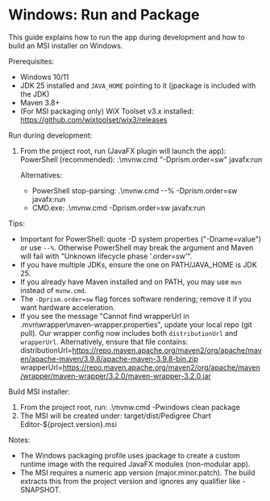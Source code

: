 # Windows: Run and Package

This guide explains how to run the app during development and how to build an MSI installer on Windows.

Prerequisites:
- Windows 10/11
- JDK 25 installed and `JAVA_HOME` pointing to it (jpackage is included with the JDK)
- Maven 3.8+
- (For MSI packaging only) WiX Toolset v3.x installed: https://github.com/wixtoolset/wix3/releases

Run during development:
1. From the project root, run (JavaFX plugin will launch the app):
   PowerShell (recommended):
   .\mvnw.cmd "-Dprism.order=sw" javafx:run
   
   Alternatives:
   - PowerShell stop-parsing:
     .\mvnw.cmd --% -Dprism.order=sw javafx:run
   - CMD.exe:
     .\mvnw.cmd -Dprism.order=sw javafx:run
   
Tips:
- Important for PowerShell: quote -D system properties ("-Dname=value") or use `--%`. Otherwise PowerShell may break the argument and Maven will fail with "Unknown lifecycle phase '.order=sw'".
- If you have multiple JDKs, ensure the one on PATH/JAVA_HOME is JDK 25.
- If you already have Maven installed and on PATH, you may use `mvn` instead of `mvnw.cmd`.
- The `-Dprism.order=sw` flag forces software rendering; remove it if you want hardware acceleration.
- If you see the message "Cannot find wrapperUrl in .mvn\wrapper\maven-wrapper.properties", update your local repo (git pull). Our wrapper config now includes both `distributionUrl` and `wrapperUrl`. Alternatively, ensure that file contains:
  distributionUrl=https://repo.maven.apache.org/maven2/org/apache/maven/apache-maven/3.9.8/apache-maven-3.9.8-bin.zip
  wrapperUrl=https://repo.maven.apache.org/maven2/org/apache/maven/wrapper/maven-wrapper/3.2.0/maven-wrapper-3.2.0.jar

Build MSI installer:
1. From the project root, run:
   .\mvnw.cmd -Pwindows clean package
2. The MSI will be created under:
   target/dist/Pedigree Chart Editor-${project.version}.msi

Notes:
- The Windows packaging profile uses jpackage to create a custom runtime image with the required JavaFX modules (non-modular app).
- The MSI requires a numeric app version (major.minor.patch). The build extracts this from the project version and ignores any qualifier like -SNAPSHOT.
